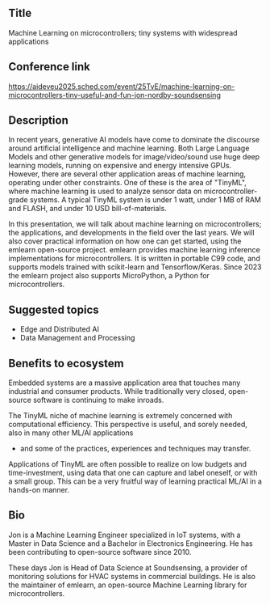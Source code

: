 
## Title

Machine Learning on microcontrollers; tiny systems with widespread applications

## Conference link

https://aideveu2025.sched.com/event/25TvE/machine-learning-on-microcontrollers-tiny-useful-and-fun-jon-nordby-soundsensing

## Description

In recent years, generative AI models have come to dominate the discourse around artificial intelligence and machine learning.
Both Large Language Models and other generative models for image/video/sound use huge deep learning models, running on expensive and energy intensive GPUs. However, there are several other application areas of machine learning, operating under other constraints.
One of these is the area of "TinyML", where machine learning is used to analyze sensor data on microcontroller-grade systems.
A typical TinyML system is under 1 watt, under 1 MB of RAM and FLASH, and under 10 USD bill-of-materials.

In this presentation, we will talk about machine learning on microcontrollers; the applications, and developments in the field over the last years. We will also cover practical information on how one can get started, using the emlearn open-source project.
emlearn provides machine learning inference implementations for microcontrollers. It is written in portable C99 code, and supports models trained with scikit-learn and Tensorflow/Keras.
Since 2023 the emlearn project also supports MicroPython, a Python for microcontrollers.


## Suggested topics

- Edge and Distributed AI
- Data Management and Processing


## Benefits to ecosystem

Embedded systems are a massive application area that touches many industrial and consumer products.
While traditionally very closed, open-source software is continuing to make inroads.

The TinyML niche of machine learning is extremely concerned with computational efficiency.
This perspective is useful, and sorely needed, also in many other ML/AI applications
- and some of the practices, experiences and techniques may transfer.

Applications of TinyML are often possible to realize on low budgets and time-investment,
using data that one can capture and label oneself, or with a small group.
This can be a very fruitful way of learning practical ML/AI in a hands-on manner.


## Bio


Jon is a Machine Learning Engineer specialized in IoT systems,
with a Master in Data Science and a Bachelor in Electronics Engineering.
He has been contributing to open-source software since 2010.

These days Jon is Head of Data Science at Soundsensing,
a provider of monitoring solutions for HVAC systems in commercial buildings.
He is also the maintainer of emlearn,
an open-source Machine Learning library for microcontrollers.
